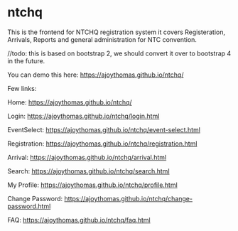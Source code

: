 # ntchq
This is the frontend for NTCHQ registration system
it covers Registeration, Arrivals, Reports and general administration for NTC convention. 

//todo: this is based on bootstrap 2, we should convert it over to bootstrap 4 in the future. 

You can demo this here: 
https://ajoythomas.github.io/ntchq/ 


Few links: 

Home: https://ajoythomas.github.io/ntchq/ 

Login: https://ajoythomas.github.io/ntchq/login.html

EventSelect: https://ajoythomas.github.io/ntchq/event-select.html

Registration: https://ajoythomas.github.io/ntchq/registration.html

Arrival: https://ajoythomas.github.io/ntchq/arrival.html

Search: https://ajoythomas.github.io/ntchq/search.html

My Profile: https://ajoythomas.github.io/ntchq/profile.html

Change Password: https://ajoythomas.github.io/ntchq/change-password.html

FAQ: https://ajoythomas.github.io/ntchq/faq.html

